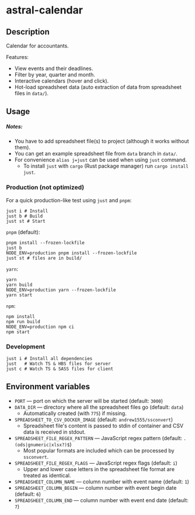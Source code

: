 # astral-calendar

## Description

Calendar for accountants.

Features:

- View events and their deadlines.
- Filter by year, quarter and month.
- Interactive calendars (hover and click).
- Hot-load spreadsheet data (auto extraction of data from spreadsheet files in `data/`).

## Usage

##### Notes:

- You have to add spreadsheet file(s) to project (although it works without them).
- You can get an example spreadsheet file from `data` branch in `data/`.
- For convenience `alias j=just` can be used when using `just` command.
  - To install `just` with `cargo` (Rust package manager) run `cargo install just`.

### Production (not optimized)

For a quick production-like test using `just` and `pnpm`:

```shell
just i # Install
just b # Build
just st # Start
```

`pnpm` (default):

```shell
pnpm install --frozen-lockfile
just b
NODE_ENV=production pnpm install --frozen-lockfile
just st # files are in build/
```

`yarn`:

```shell
yarn
yarn build
NODE_ENV=production yarn --frozen-lockfile
yarn start
```

`npm`:

```shell
npm install
npm run build
NODE_ENV=production npm ci
npm start
```

### Development

```shell
just i # Install all dependencies
just   # Watch TS & HBS files for server
just c # Watch TS & SASS files for client
```

## Environment variables

- `PORT` — port on which the server will be started (default: `3000`)
- `DATA_DIR` — directory where all the spreadsheet files go (default: `data`)
  - Automatically created (with `775`) if missing.
- `SPREADSHEET_TO_CSV_DOCKER_IMAGE` (default: `andrew1555/ssconvert`)
  - Spreadsheet file's content is passed to stdin of container and CSV
    data is received in stdout.
- `SPREADSHEET_FILE_REGEX_PATTERN` — JavaScript regex pattern
  (default: `.(ods|gnumeric|xlsx?)$`)
  - Most popular formats are included which can be processed by `ssconvert`.
- `SPREADSHEET_FILE_REGEX_FLAGS` — JavaScript regex flags (default: `i`)
  - Upper and lower case letters in the spreadsheet file format
    are treated as identical.
- `SPREADSHEET_COLUMN_NAME` — column number with event name (default: `1`)
- `SPREADSHEET_COLUMN_BEGIN` — column number with event begin date (default: `6`)
- `SPREADSHEET_COLUMN_END` — column number with event end date (default: `7`)
